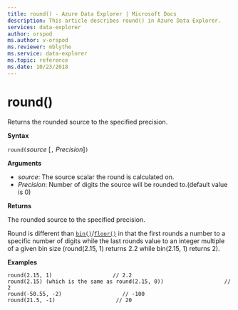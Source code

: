 ```yaml
---
title: round() - Azure Data Explorer | Microsoft Docs
description: This article describes round() in Azure Data Explorer.
services: data-explorer
author: orspod
ms.author: v-orspod
ms.reviewer: mblythe
ms.service: data-explorer
ms.topic: reference
ms.date: 10/23/2018
---
```

# round()

Returns the rounded source to the specified precision.

**Syntax**

`round(`*source* [`,` *Precision*]`)`

**Arguments**

* *source*: The source scalar the round is calculated on.
* *Precision*: Number of digits the source will be rounded to.(default value is 0)

**Returns**

The rounded source to the specified precision.

Round is different than [`bin()`](binfunction.md)/[`floor()`](floorfunction.md) in
that the first rounds a number to a specific number of digits while the last rounds value to an integer multiple 
of a given bin size (round(2.15, 1) returns 2.2 while bin(2.15, 1) returns 2).
 

**Examples**

```kusto
round(2.15, 1)                   // 2.2
round(2.15) (which is the same as round(2.15, 0))                   // 2
round(-50.55, -2)                   // -100
round(21.5, -1)                   // 20
```